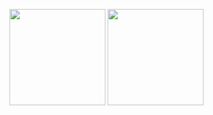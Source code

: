 <p align="center" height="240">
  <img height="170" src="https://github-readme-stats-one-bice.vercel.app/api?username=romachkhi&show_icons=true" />
  <img height="170" src="https://github-readme-stats.vercel.app/api/top-langs/?username=romachkhi&count_private=true&show_icons=true&hide_border=false&layout=compact"/>
</p>
